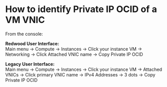 # How to identify Private IP OCID of a VM VNIC

From the console: 

**Redwood User Interface:**\
Main menu -> Compute -> Instances -> Click your instance VM -> Networking -> Click Attached VNIC name -> Copy Private IP OCID

**Legacy User Interface:**\
Main menu -> Compute -> Instances -> Click your instance VM -> Attached VNICs -> Click primary VNIC name -> IPv4 Addresses ->  3 dots -> Copy Private IP OCID
